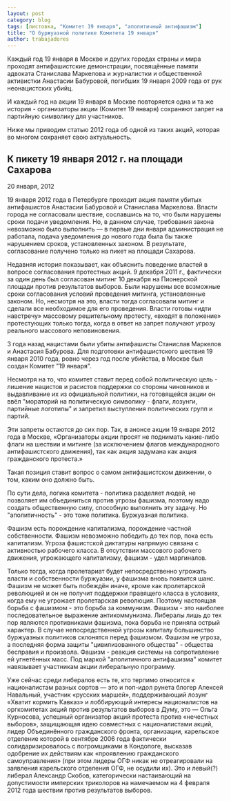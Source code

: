 ```yaml
---
layout: post
category: blog
tags: [листовка, "Комитет 19 января", "аполитичный антифашизм"]
title: "О буржуазной политике Комитета 19 января"
author: trabajadores
---
```


Каждый год 19 января в Москве и других городах страны и мира проходят антифашистские демонстрации, посвящённые памяти адвоката Станислава Маркелова и журналистки и общественной активистки Анастасии Бабуровой, погибших 19 января 2009 года от рук неонацистских убийц.

И каждый год на акции 19 января в Москве повторяется одна и та же история - организаторы акции (Комитет 19 января) сохраняют запрет на партийную символику для участников.

Ниже мы приводим статью 2012 года об одной из таких акций, которая во многом сохраняет свою актуальность.

## К пикету 19 января 2012 г. на площади Сахарова

20 января, 2012

19 января 2012 года в Петербурге проходит акция памяти убитых антифашистов Анастасии Бабуровой и Станислава Маркелова. Власти города не согласовали шествие, сославшись на то, что были нарушены сроки подачи уведомления. Но, в данном случае, требования закона невозможно было выполнить — в первые дни января администрация не работала, подача уведомления до нового года была бы также нарушением сроков, установленных законом. В результате, согласование получено только на пикет на площади Сахарова.

Недавняя история показывает, как объяснить поведение властей в вопросе согласования протестных акций. 9 декабря 2011 г., фактически за один день был согласован митинг 10 декабря на Пионерской площади против результатов выборов. Были нарушены все возможные сроки согласования условий проведения митинга, установленные законом. Но, несмотря на это, власти тогда согласовали митинг и сделали все необходимое для его проведения. Власти готовы «идти навстречу» массовому решительному протесту, «входят в положение» протестующих только тогда, когда в ответ на запрет получают угрозу реального массового неповиновения.

3 года назад нацистами были убиты антифашисты Станислав Маркелов и Анастасия Бабурова. Для подготовки антифашистского шествия 19 января 2010 года, ровно через год после убийства, в Москве был создан Комитет "19 января".

Несмотря на то, что комитет ставит перед собой политическую цель - лишение нацистов и расистов поддержки со стороны чиновников и выдавливание их из официальной политики, на готовящейся акции он ввёл "мораторий на политическую символику - флаги, лозунги, партийные логотипы" и запретил выступления политических групп и партий.

Эти запреты остаются до сих пор. Так, в анонсе акции 19 января 2012 года в Москве, «Организаторы акции просят не поднимать какие-либо флаги на шествии и митинге (за исключением флагов международного антифашистского движения), так как акция задумана как акция гражданского протеста.»

Такая позиция ставит вопрос о самом антифашистском движении, о том, каким оно должно быть.

По сути дела, логика комитета - политика разделяет людей, не позволяет им объединиться против угрозы фашизма, поэтому надо создать общественную силу, способную выполнить эту задачу. Но "аполитичность" - это тоже политика. Буржуазная политика.

Фашизм есть порождение капитализма, порождение частной собственности. Фашизм невозможно победить до тех пор, пока есть капитализм. Угроза фашистской диктатуры напрямую связана с активностью рабочего класса. В отсутствии массового рабочего движения, угрожающего капитализму, фашизм - удел маргиналов.

Только тогда, когда пролетариат будет непосредственно угрожать власти и собственности буржуазии, у фашизма вновь появится шанс. Фашизм не может быть побеждён иначе, кроме как пролетарской революцией и он не получит поддержки правящего класса в условиях, когда ему не угрожает пролетарская революция. Поэтому настоящая борьба с фашизмом - это борьба за коммунизм. Фашизм - это наиболее последовательное выражение антикоммунизма. Либералы лишь до тех пор являются противниками фашизма, пока борьба не приняла острый характер. В случае непосредственной угрозы капиталу большинство буржуазных политиков склонятся перед фашизмом. Фашизм не угроза, а последняя форма защиты "цивилизованного общества" - общества бесправия и произвола. Фашизм - реакция системы на сопротивление ей угнетённых масс. Под маркой "аполитичного антифашизма" комитет навязывает участникам акции либеральную программу.

Уже сейчас среди либералов есть те, кто терпимо относится к националистам разных сортов — это и поп-идол рунета блогер Алексей Навальный, участник «русских маршей», поддерживающий лозунг «Хватит кормить Кавказ» и лоббирующий интересы националистов на оргкомитетах акций против результатов выборов в Думу, это — Ольга Курносова, успешный организатор акций протеста против «нечестных выборов», защищающая идею совместных с националистами акций, лидер Объединённого гражданского фронта, организации, карельское отделение которой в сентябре 2006 года фактически солидаризировалось с погромщиками в Кондопоге, высказав одобрение их действиям как «проявлению гражданского самоуправления» (при этом лидеры ОГФ никак не отреагировали на заявления карельского отделения ОГФ, не осудили их). Это и левый(?) либерал Александр Скобов, категорически настаивающий на допустимости имперских триколоров на намечаемом на 4 февраля 2012 года шествии против результатов выборов.